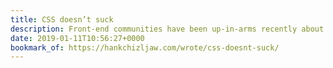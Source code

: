 ```yaml
---
title: CSS doesn’t suck
description: Front-end communities have been up-in-arms recently about CSS's shortcomings (and how they compare to JS's shortcomings, for example). I think CSS has been undeservedly been painted in a poor light, but Andy Bell's article had me nodding enthusiastically throughout.
date: 2019-01-11T10:56:27+0000
bookmark_of: https://hankchizljaw.com/wrote/css-doesnt-suck/
---
```

